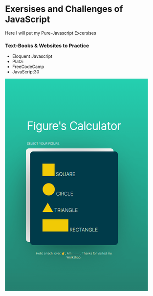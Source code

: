 # Exersises and Challenges of JavaScript
Here I will put my Pure-Javascript Excersises

### Text-Books & Websites to Practice
- Eloquent Javascript
- Platzi
- FreeCodeCamp
- JavaScript30

<img src="./practiceJavascriptCoursePlatzi/Animation2.gif" alt="">